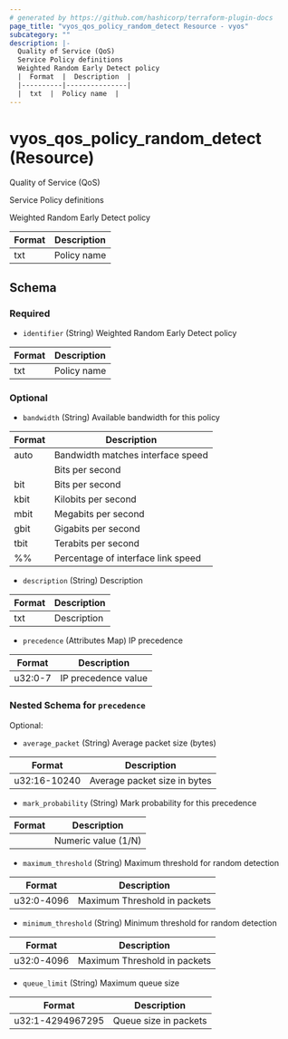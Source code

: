 ```yaml
---
# generated by https://github.com/hashicorp/terraform-plugin-docs
page_title: "vyos_qos_policy_random_detect Resource - vyos"
subcategory: ""
description: |-
  Quality of Service (QoS)
  Service Policy definitions
  Weighted Random Early Detect policy
  |  Format  |  Description  |
  |----------|---------------|
  |  txt  |  Policy name  |
---
```


# vyos_qos_policy_random_detect (Resource)

Quality of Service (QoS)

Service Policy definitions

Weighted Random Early Detect policy

|  Format  |  Description  |
|----------|---------------|
|  txt  |  Policy name  |



<!-- schema generated by tfplugindocs -->
## Schema

### Required

- `identifier` (String) Weighted Random Early Detect policy

|  Format  |  Description  |
|----------|---------------|
|  txt  |  Policy name  |

### Optional

- `bandwidth` (String) Available bandwidth for this policy

|  Format  |  Description  |
|----------|---------------|
|  auto  |  Bandwidth matches interface speed  |
|  <number>  |  Bits per second  |
|  <number>bit  |  Bits per second  |
|  <number>kbit  |  Kilobits per second  |
|  <number>mbit  |  Megabits per second  |
|  <number>gbit  |  Gigabits per second  |
|  <number>tbit  |  Terabits per second  |
|  <number>%%  |  Percentage of interface link speed  |
- `description` (String) Description

|  Format  |  Description  |
|----------|---------------|
|  txt  |  Description  |
- `precedence` (Attributes Map) IP precedence

|  Format  |  Description  |
|----------|---------------|
|  u32:0-7  |  IP precedence value  | (see [below for nested schema](#nestedatt--precedence))

<a id="nestedatt--precedence"></a>
### Nested Schema for `precedence`

Optional:

- `average_packet` (String) Average packet size (bytes)

|  Format  |  Description  |
|----------|---------------|
|  u32:16-10240  |  Average packet size in bytes  |
- `mark_probability` (String) Mark probability for this precedence

|  Format  |  Description  |
|----------|---------------|
|  <number>  |  Numeric value (1/N)  |
- `maximum_threshold` (String) Maximum threshold for random detection

|  Format  |  Description  |
|----------|---------------|
|  u32:0-4096  |  Maximum Threshold in packets  |
- `minimum_threshold` (String) Minimum  threshold for random detection

|  Format  |  Description  |
|----------|---------------|
|  u32:0-4096  |  Maximum Threshold in packets  |
- `queue_limit` (String) Maximum queue size

|  Format  |  Description  |
|----------|---------------|
|  u32:1-4294967295  |  Queue size in packets  |
